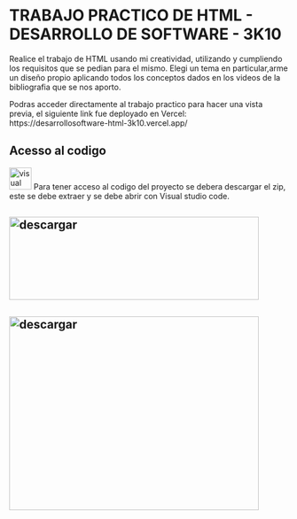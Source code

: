 # TRABAJO PRACTICO DE HTML - DESARROLLO DE SOFTWARE - 3K10

<p> Realice el trabajo de HTML usando mi creatividad, utilizando y cumpliendo los requisitos que se pedian para el mismo. Elegi un tema en particular,arme un diseño propio aplicando todos los conceptos dados en los videos de la bibliografia que se nos aporto. </p>
<p> Podras acceder directamente al trabajo practico para hacer una vista previa, el siguiente link fue deployado en Vercel: <br>https://desarrollosoftware-html-3k10.vercel.app/<br> </p>

## Acesso al codigo
     
<img src="https://github.com/user-attachments/assets/879894e9-6858-424b-a3f1-64f600441a38" alt="visual studio code" width="40" height="40"> Para tener acceso al codigo del proyecto se debera descargar el zip, este se debe extraer y se debe abrir con Visual studio code.

## <img src="https://github.com/user-attachments/assets/ebf2bcbe-d85b-426f-b1dd-265b233f0d7a" alt="descargar" width="450" height="150">

## <img src="https://github.com/user-attachments/assets/276affd1-d0f5-4f29-9d9e-225bbf89d57b" alt="descargar" width="450" height="350">
